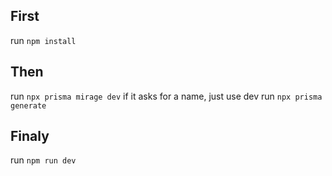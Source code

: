 ## First
run `npm install`

## Then
run `npx prisma mirage dev` if it asks for a name, just use dev
run `npx prisma generate`

## Finaly
run `npm run dev`